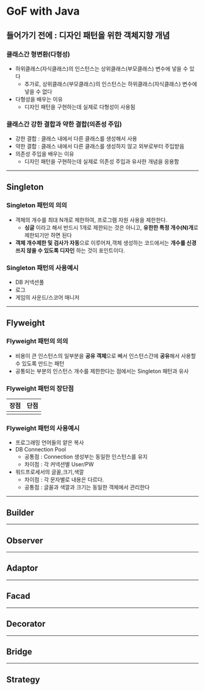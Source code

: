 # GoF with Java

## 들어가기 전에 : 디자인 패턴을 위한 객체지향 개념
### 클래스간 형변환(다형성)
- 하위클래스(자식클래스)의 인스턴스는 상위클래스(부모클래스) 변수에 넣을 수 있다
    - 추가로, 상위클래스(부모클래스)의 인스턴스는 하위클래스(자식클래스) 변수에 넣을 수 없다
- 다형성을 배우는 이유
    - 디자인 패턴을 구현하는데 실제로 다형성이 사용됨

### 클래스간 강한 결합과 약한 결합(의존성 주입)
- 강한 결합 : 클래스 내에서 다른 클래스를 생성해서 사용
- 약한 결합 : 클래스 내에서 다른 클래스를 생성하지 않고 외부로부터 주입받음
- 의존성 주입을 배우는 이유
    - 디자인 패턴을 구현하는데 실제로 의존성 주입과 유사한 개념을 응용함 
---
## Singleton
### Singleton 패턴의 의의
- 객체의 개수를 최대 N개로 제한하여, 프로그램 자원 사용을 제한한다.
    - **싱글** 이라고 해서 반드시 1개로 제한되는 것은 아니고, **유한한 특정 개수(N)개**로 제한되기만 하면 된다
- **객체 개수제한 및 검사가 자동**으로 이루어져,객체 생성하는 코드에서는 **개수를 신경쓰지 않을 수 있도록 디자인** 하는 것이 포인트이다.
### Singleton 패턴의 사용예시
- DB 커넥션풀
- 로그
- 게임의 사운드/스코어 매니저
---
## Flyweight
### Flyweight 패턴의 의의
- 비용이 큰 인스턴스의 일부분을 **공유 객체**으로 빼서 인스턴스간에 **공유**해서 사용할 수 있도록 만드는 패턴
- 공통되는 부분의 인스턴스 개수를 제한한다는 점에서는 Singleton 패턴과 유사

### Flyweight 패턴의 장단점
|장점|단점|
|--|--|
|||

### Flyweight 패턴의 사용예시
- 프로그래밍 언어들의 얕은 복사
- DB Connection Pool
    - 공통점 : Connection 생성부는 동일한 인스턴스를 유지
    - 차이점 : 각 커넥션별 User/PW
- 워드프로세서의 글꼴,크기,색깔
    - 차이점 : 각 문자별로 내용은 다르다.
    - 공통점 : 글꼴과 색깔과 크기는 동일한 객체에서 관리한다
---
## Builder
---
## Observer
---
## Adaptor
---
## Facad
---
## Decorator
---
## Bridge
---
## Strategy

